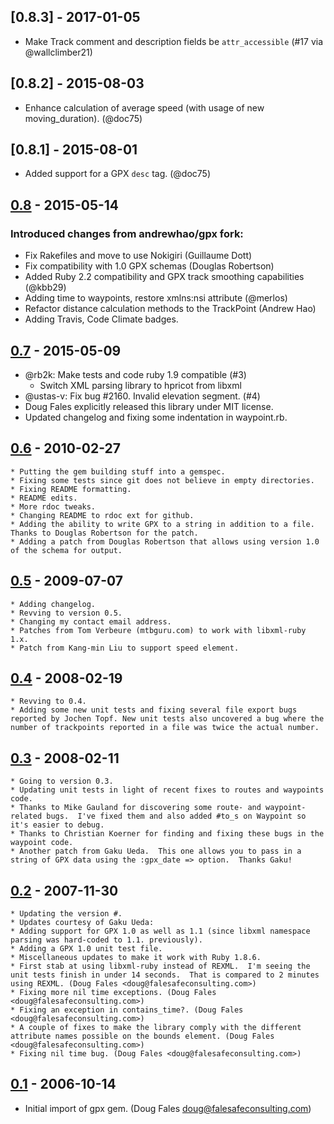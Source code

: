 ## [0.8.3] - 2017-01-05

  * Make Track comment and description fields be `attr_accessible` (#17 via
    @wallclimber21)

## [0.8.2] - 2015-08-03

  * Enhance calculation of average speed (with usage of new
    moving_duration). (@doc75)

## [0.8.1] - 2015-08-01

  * Added support for a GPX `desc` tag. (@doc75)

## [0.8] - 2015-05-14

### Introduced changes from andrewhao/gpx fork:

  * Fix Rakefiles and move to use Nokigiri (Guillaume Dott)
  * Fix compatibility with 1.0 GPX schemas (Douglas Robertson)
  * Added Ruby 2.2 compatibility and GPX track smoothing capabilities
    (@kbb29)
  * Adding time to waypoints, restore xmlns:nsi attribute (@merlos)
  * Refactor distance calculation methods to the TrackPoint (Andrew Hao)
  * Adding Travis, Code Climate badges.

## [0.7] - 2015-05-09

  * @rb2k: Make tests and code ruby 1.9 compatible (#3)
    * Switch XML parsing library to hpricot from libxml
  * @ustas-v: Fix bug #2160. Invalid elevation segment. (#4)
  * Doug Fales explicitly released this library under MIT license.
  * Updated changelog and fixing some indentation in waypoint.rb.

## [0.6] - 2010-02-27

	* Putting the gem building stuff into a gemspec.
	* Fixing some tests since git does not believe in empty directories.
	* Fixing README formatting.
	* README edits.
	* More rdoc tweaks.
	* Changing README to rdoc ext for github.
	* Adding the ability to write GPX to a string in addition to a file.  Thanks to Douglas Robertson for the patch.
	* Adding a patch from Douglas Robertson that allows using version 1.0 of the schema for output.

## [0.5] - 2009-07-07

	* Adding changelog.
	* Revving to version 0.5.
	* Changing my contact email address.
	* Patches from Tom Verbeure (mtbguru.com) to work with libxml-ruby 1.x.
	* Patch from Kang-min Liu to support speed element.

## [0.4] - 2008-02-19

	* Revving to 0.4.
	* Adding some new unit tests and fixing several file export bugs reported by Jochen Topf. New unit tests also uncovered a bug where the number of trackpoints reported in a file was twice the actual number.

## [0.3] - 2008-02-11

	* Going to version 0.3.
	* Updating unit tests in light of recent fixes to routes and waypoints code.
	* Thanks to Mike Gauland for discovering some route- and waypoint-related bugs.  I've fixed them and also added #to_s on Waypoint so it's easier to debug.
	* Thanks to Christian Koerner for finding and fixing these bugs in the waypoint code.
	* Another patch from Gaku Ueda.  This one allows you to pass in a string of GPX data using the :gpx_date => option.  Thanks Gaku!

## [0.2] - 2007-11-30

	* Updating the version #.
	* Updates courtesy of Gaku Ueda:
    * Adding support for GPX 1.0 as well as 1.1 (since libxml namespace parsing was hard-coded to 1.1. previously).
    * Adding a GPX 1.0 unit test file.
    * Miscellaneous updates to make it work with Ruby 1.8.6.
	* First stab at using libxml-ruby instead of REXML.  I'm seeing the unit tests finish in under 14 seconds.  That is compared to 2 minutes using REXML. (Doug Fales <doug@falesafeconsulting.com>)
	* Fixing more nil time exceptions. (Doug Fales <doug@falesafeconsulting.com>)
	* Fixing an exception in contains_time?. (Doug Fales <doug@falesafeconsulting.com>)
	* A couple of fixes to make the library comply with the different attribute names possible on the bounds element. (Doug Fales <doug@falesafeconsulting.com>)
	* Fixing nil time bug. (Doug Fales <doug@falesafeconsulting.com>)

## [0.1] - 2006-10-14

* Initial import of gpx gem. (Doug Fales <doug@falesafeconsulting.com>)

[unreleased]: https://github.com/dougfales/gpx/compare/v0.8...HEAD
[0.8]: https://github.com/dougfales/gpx/compare/v0.7...v0.8
[0.7]: https://github.com/dougfales/gpx/compare/v0.6...v0.7
[0.6]: https://github.com/dougfales/gpx/compare/v0.5...v0.6
[0.5]: https://github.com/dougfales/gpx/compare/v0.4...v0.5
[0.4]: https://github.com/dougfales/gpx/compare/v0.3...v0.4
[0.3]: https://github.com/dougfales/gpx/compare/v0.2...v0.3
[0.2]: https://github.com/dougfales/gpx/compare/v0.1...v0.2
[0.1]: https://github.com/dougfales/gpx/commit/371a3fa0b971c9a66c66f941eb4f5c3fa18e424f
